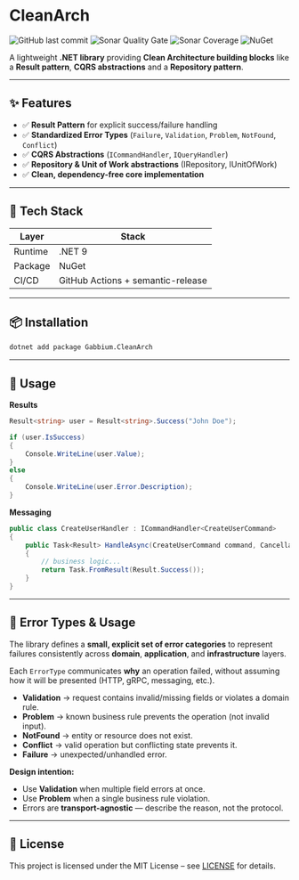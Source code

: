 # CleanArch

![GitHub last commit](https://img.shields.io/github/last-commit/gabbium/dotnet-cleanarch)
![Sonar Quality Gate](https://img.shields.io/sonar/quality_gate/gabbium_dotnet-cleanarch?server=https%3A%2F%2Fsonarcloud.io)
![Sonar Coverage](https://img.shields.io/sonar/coverage/gabbium_dotnet-cleanarch?server=https%3A%2F%2Fsonarcloud.io)
![NuGet](https://img.shields.io/nuget/v/Gabbium.CleanArch)

A lightweight **.NET library** providing **Clean Architecture building blocks** like a **Result pattern**, **CQRS abstractions** and a **Repository pattern**.

---

## ✨ Features

-   ✅ **Result Pattern** for explicit success/failure handling
-   ✅ **Standardized Error Types** (`Failure`, `Validation`, `Problem`, `NotFound`, `Conflict`)
-   ✅ **CQRS Abstractions** (`ICommandHandler`, `IQueryHandler`)
-   ✅ **Repository & Unit of Work abstractions** (IRepository, IUnitOfWork)
-   ✅ **Clean, dependency-free core implementation**

---

## 🧱 Tech Stack

| Layer   | Stack                             |
| ------- | --------------------------------- |
| Runtime | .NET 9                            |
| Package | NuGet                             |
| CI/CD   | GitHub Actions + semantic-release |

---

## 📦 Installation

```bash
dotnet add package Gabbium.CleanArch
```

---

## 🚀 Usage

**Results**

```csharp
Result<string> user = Result<string>.Success("John Doe");

if (user.IsSuccess)
{
    Console.WriteLine(user.Value);
}
else
{
    Console.WriteLine(user.Error.Description);
}
```

**Messaging**

```csharp
public class CreateUserHandler : ICommandHandler<CreateUserCommand>
{
    public Task<Result> HandleAsync(CreateUserCommand command, CancellationToken ct)
    {
        // business logic...
        return Task.FromResult(Result.Success());
    }
}
```

---

## 🧱 Error Types & Usage

The library defines a **small, explicit set of error categories** to represent failures consistently across **domain**, **application**, and **infrastructure** layers.

Each `ErrorType` communicates **why** an operation failed, without assuming how it will be presented (HTTP, gRPC, messaging, etc.).

-   **Validation** → request contains invalid/missing fields or violates a domain rule.
-   **Problem** → known business rule prevents the operation (not invalid input).
-   **NotFound** → entity or resource does not exist.
-   **Conflict** → valid operation but conflicting state prevents it.
-   **Failure** → unexpected/unhandled error.

**Design intention:**

-   Use **Validation** when multiple field errors at once.
-   Use **Problem** when a single business rule violation.
-   Errors are **transport-agnostic** — describe the reason, not the protocol.

---

## 🪪 License

This project is licensed under the MIT License – see [LICENSE](LICENSE) for details.
